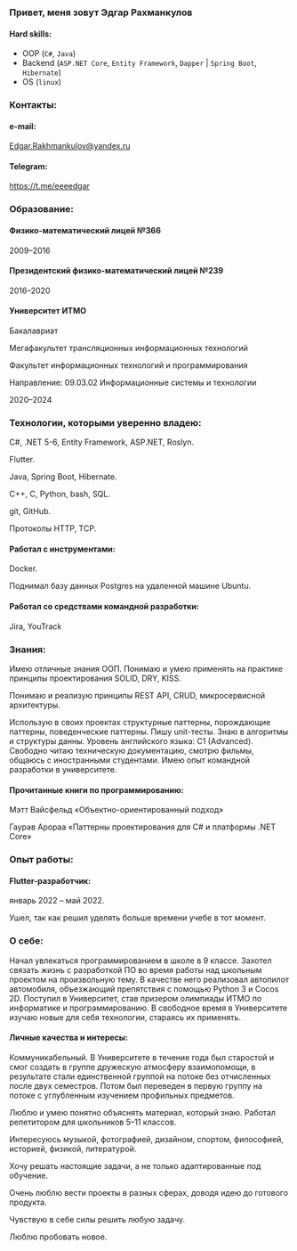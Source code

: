 <!--
**eeeedgar/eeeedgar** is a ✨ _special_ ✨ repository because its `README.md` (this file) appears on your GitHub profile.

Here are some ideas to get you started:

- 🔭 I’m currently working on ...
- 🌱 I’m currently learning ...
- 👯 I’m looking to collaborate on ...
- 🤔 I’m looking for help with ...
- 💬 Ask me about ... ()
- 📫 How to reach me: ...
- 😄 Pronouns: ...
- ⚡ Fun fact: ...
-->


### Привет, меня зовут Эдгар Рахманкулов

#### Hard skills:

  - OOP (`C#`, `Java`)
  - Backend (`ASP.NET Core`, `Entity Framework`, `Dapper` | `Spring Boot`, `Hibernate`)
  - OS (`linux`)

### Контакты:

#### e-mail:

Edgar.Rakhmankulov@yandex.ru

#### Telegram:

https://t.me/eeeedgar

### Образование:
#### Физико-математический лицей №366

2009–2016

#### Президентский физико-математический лицей №239

2016–2020

#### Университет ИТМО

Бакалавриат

Мегафакультет трансляционных информационных технологий

Факультет информационных технологий и программирования

Направление: 09.03.02 Информационные системы и технологии

2020–2024

### Технологии, которыми уверенно владею:

C#, .NET 5-6, Entity Framework, ASP.NET, Roslyn.

Flutter.

Java, Spring Boot, Hibernate.

C++, C, Python, bash, SQL.

git, GitHub.

Протоколы HTTP, TCP.

#### Работал с инструментами:

Docker.

Поднимал базу данных Postgres на удаленной машине Ubuntu.

#### Работал со средствами командной разработки:
Jira, YouTrack

### Знания:
Имею отличные знания ООП. Понимаю и умею применять на практике принципы проектирования SOLID, DRY, KISS.

Понимаю и реализую принципы REST API, CRUD, микросервисной архитектуры.

Использую в своих проектах структурные паттерны, порождающие паттерны, поведенческие паттерны.
Пишу unit-тесты.
Знаю в алгоритмы и структуры данны.
Уровень английского языка: C1 (Advanced). Свободно читаю техническую документацию, смотрю фильмы, общаюсь с иностранными студентами.
Имею опыт командной разработки в университете.

#### Прочитанные книги по программированию:

Мэтт Вайсфельд «Объектно-ориентированный подход»

Гаурав Арораа «Паттерны проектирования для C# и платформы .NET Core»


### Опыт работы:

#### Flutter-разработчик:

январь 2022 – май 2022.

Ушел, так как решил уделять больше времени учебе в тот момент.

### О себе:

Начал увлекаться программированием в школе в 9 классе. Захотел связать жизнь с разработкой ПО во время работы над школьным проектом на произвольную тему. В качестве него реализовал автопилот автомобиля, объезжающий препятствия с помощью Python 3 и Cocos 2D. Поступил в Университет, став призером олимпиады ИТМО по информатике и программированию. В свободное время в Университете изучаю новые для себя технологии, стараясь их применять.

#### Личные качества и интересы:

Коммуникабельный. В Университете в течение года был старостой и смог создать в группе дружескую атмосферу взаимопомощи, в результате стали единственной группой на потоке без отчисленных после двух семестров. Потом был переведен в первую группу на потоке с углубленным изучением профильных предметов.

Люблю и умею понятно объяснять материал, который знаю. Работал репетитором для школьников 5–11 классов.

Интересуюсь музыкой, фотографией, дизайном, спортом, философией, историей, физикой, литературой.

Хочу решать настоящие задачи, а не только адаптированные под обучение.

Очень люблю вести проекты в разных сферах, доводя идею до готового продукта.

Чувствую в себе силы решить любую задачу.

Люблю пробовать новое.

